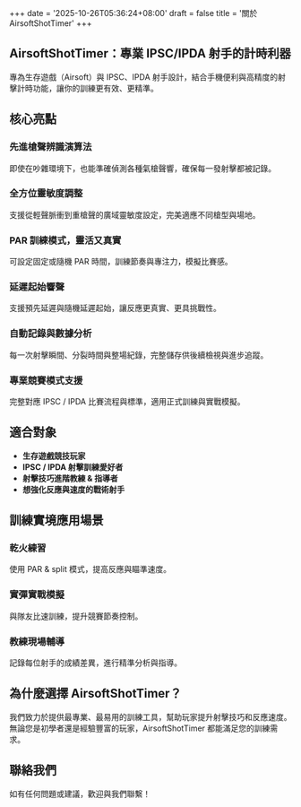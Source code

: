 +++
date = '2025-10-26T05:36:24+08:00'
draft = false
title = '關於 AirsoftShotTimer'
+++

## AirsoftShotTimer：專業 IPSC/IPDA 射手的計時利器

專為生存遊戲（Airsoft）與 IPSC、IPDA 射手設計，結合手機便利與高精度的射擊計時功能，讓你的訓練更有效、更精準。

## 核心亮點

### 先進槍聲辨識演算法

即使在吵雜環境下，也能準確偵測各種氣槍聲響，確保每一發射擊都被記錄。

### 全方位靈敏度調整

支援從輕聲脈衝到重槍聲的廣域靈敏度設定，完美適應不同槍型與場地。

### PAR 訓練模式，靈活又真實

可設定固定或隨機 PAR 時間，訓練節奏與專注力，模擬比賽感。

### 延遲起始響聲

支援預先延遲與隨機延遲起始，讓反應更真實、更具挑戰性。

### 自動記錄與數據分析

每一次射擊瞬間、分裂時間與整場紀錄，完整儲存供後續檢視與進步追蹤。

### 專業競賽模式支援

完整對應 IPSC / IPDA 比賽流程與標準，適用正式訓練與實戰模擬。

## 適合對象

- **生存遊戲競技玩家**
- **IPSC / IPDA 射擊訓練愛好者**
- **射擊技巧進階教練 & 指導者**
- **想強化反應與速度的戰術射手**

## 訓練實境應用場景

### 乾火練習

使用 PAR & split 模式，提高反應與瞄準速度。

### 實彈實戰模擬

與隊友比速訓練，提升競賽節奏控制。

### 教練現場輔導

記錄每位射手的成績差異，進行精準分析與指導。

## 為什麼選擇 AirsoftShotTimer？

我們致力於提供最專業、最易用的訓練工具，幫助玩家提升射擊技巧和反應速度。無論您是初學者還是經驗豐富的玩家，AirsoftShotTimer 都能滿足您的訓練需求。

## 聯絡我們

如有任何問題或建議，歡迎與我們聯繫！
